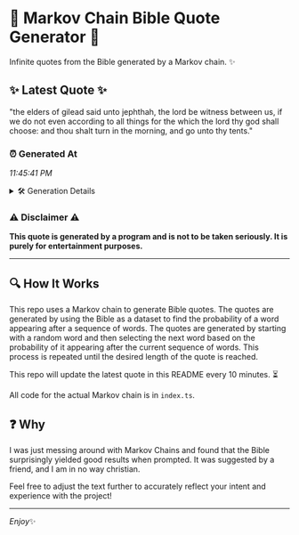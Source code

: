 # 📖 Markov Chain Bible Quote Generator 📖

Infinite quotes from the Bible generated by a Markov chain. ✨

## ✨ Latest Quote ✨
"the elders of gilead said unto jephthah, the lord be witness between us, if we do not even according to all things for the which the lord thy god shall choose: and thou shalt turn in the morning, and go unto thy tents."

### ⏰ Generated At
*11:45:41 PM*

<details>
    <summary>🛠️ Generation Details</summary>
    <p>
        <strong>🌱 Seed:</strong> the<br>
        <strong>🔄 Iterations:</strong> 42<br>
        <strong>📜 Context History:</strong><br>[ the ]: elders<br>[ the, elders ]: of<br>[ the, elders, of ]: gilead<br>[ the, elders, of, gilead ]: said<br>[ the, elders, of, gilead, said ]: unto<br>[ the, elders, of, gilead, said, unto ]: jephthah,<br>[ elders, of, gilead, said, unto, jephthah, ]: the<br>[ of, gilead, said, unto, jephthah,, the ]: lord<br>[ gilead, said, unto, jephthah,, the, lord ]: be<br>[ said, unto, jephthah,, the, lord, be ]: witness<br>[ unto, jephthah,, the, lord, be, witness ]: between<br>[ jephthah,, the, lord, be, witness, between ]: us,<br>[ the, lord, be, witness, between, us, ]: if<br>[ lord, be, witness, between, us,, if ]: we<br>[ be, witness, between, us,, if, we ]: do<br>[ witness, between, us,, if, we, do ]: not<br>[ between, us,, if, we, do, not ]: even<br>[ us,, if, we, do, not, even ]: according<br>[ if, we, do, not, even, according ]: to<br>[ we, do, not, even, according, to ]: all<br>[ do, not, even, according, to, all ]: things<br>[ not, even, according, to, all, things ]: for<br>[ even, according, to, all, things, for ]: the<br>[ according, to, all, things, for, the ]: which<br>[ to, all, things, for, the, which ]: the<br>[ all, things, for, the, which, the ]: lord<br>[ things, for, the, which, the, lord ]: thy<br>[ for, the, which, the, lord, thy ]: god<br>[ the, which, the, lord, thy, god ]: shall<br>[ which, the, lord, thy, god, shall ]: choose:<br>[ the, lord, thy, god, shall, choose: ]: and<br>[ lord, thy, god, shall, choose:, and ]: thou<br>[ thy, god, shall, choose:, and, thou ]: shalt<br>[ god, shall, choose:, and, thou, shalt ]: turn<br>[ shall, choose:, and, thou, shalt, turn ]: in<br>[ choose:, and, thou, shalt, turn, in ]: the<br>[ and, thou, shalt, turn, in, the ]: morning,<br>[ thou, shalt, turn, in, the, morning, ]: and<br>[ shalt, turn, in, the, morning,, and ]: go<br>[ turn, in, the, morning,, and, go ]: unto<br>[ in, the, morning,, and, go, unto ]: thy<br>[ the, morning,, and, go, unto, thy ]: tents.<br>
    </p>
</details>

### ⚠️ Disclaimer ⚠️
**This quote is generated by a program and is not to be taken seriously. It is purely for entertainment purposes.**

---

## 🔍 How It Works

This repo uses a Markov chain to generate Bible quotes. The quotes are generated by using the Bible as a dataset to find the probability of a word appearing after a sequence of words. The quotes are generated by starting with a random word and then selecting the next word based on the probability of it appearing after the current sequence of words. This process is repeated until the desired length of the quote is reached.

This repo will update the latest quote in this README every 10 minutes. ⏳

All code for the actual Markov chain is in `index.ts`.

## ❓ Why

I was just messing around with Markov Chains and found that the Bible surprisingly yielded good results when prompted. 
It was suggested by a friend, and I am in no way christian.

Feel free to adjust the text further to accurately reflect your intent and experience with the project!

---

*Enjoy*✨
